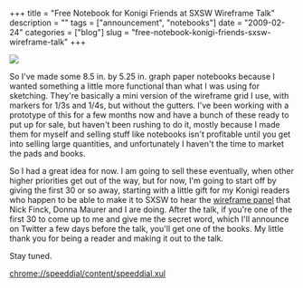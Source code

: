 +++
title = "Free Notebook for Konigi Friends at SXSW Wireframe Talk"
description = ""
tags = ["announcement", "notebooks"]
date = "2009-02-24"
categories = ["blog"]
slug = "free-notebook-konigi-friends-sxsw-wireframe-talk"
+++



  <div class="notebook-screenshot"><a href="chrome://speeddial/content/speeddial.xul"><img src="/media/notebook/konigi-notebooks-sxsw.jpg" class="notebook-image" /></a></div><p>So I've made some 8.5 in. by 5.25 in. graph paper notebooks because I wanted something a little more functional than what I was using for sketching. They're basically a mini version of the wireframe grid I use, with markers for 1/3s and 1/4s, but without the gutters. I've been working with a prototype of this for a few months now and have a bunch of these ready to put up for sale, but haven't been rushing to do it, mostly because I made them for myself and selling stuff like notebooks isn't profitable until you get into selling large quantities, and unfortunately I haven't the time to market the pads and books.</p>
<p>So I had a great idea for now. I am going to sell these eventually, when other higher priorities get out of the way, but for now, I'm going to start off by giving the first 30 or so away, starting with a little gift for my Konigi readers who happen to be able to make it to SXSW to hear the <a href="http://panelpicker.sxsw.com/ideas/view/2186">wireframe panel</a> that Nick Finck, Donna Maurer and I are doing. After the talk, if you're one of the first 30 to come up to me and give me the secret word, which I'll announce on Twitter a few days before the talk, you'll get one of the books. My little thank you for being a reader and making it out to the talk.</p>
<p>Stay tuned.</p>
    
  <a href="chrome://speeddial/content/speeddial.xul">chrome://speeddial/content/speeddial.xul</a>
